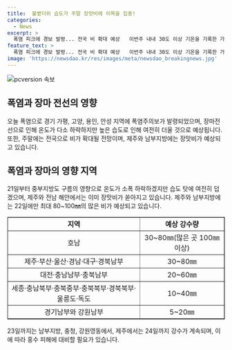 ```yaml
---
title:  불볕더위 습도가 주말 장맛비에 이목을 집중!
categories:
  - News
excerpt: >
  폭염 피크에 경보 발령... 전국 비 확대 예상   이번주 내내 30도 이상 기온을 기록한 가운데, 폭염경보가 발령되었다. 주말에는 제주와 남부 지방에서 장맛비가 예고되는 가운데, 전국으로 확대될 것으로 보인다. 22일에는 남부지방에 장마가 시작되며, 각 지역별로 예상되는 강수량은 상당히 많을 것으로 예상된다. 이후에도 강수가 계속되며, 주의가 요망된다.
feature_text: >
  폭염 피크에 경보 발령... 전국 비 확대 예상   이번주 내내 30도 이상 기온을 기록한 가운데, 폭염경보가 발령되었다. 주말에는 제주와 남부 지방에서 장맛비가 예고되는 가운데, 전국으로 확대될 것으로 보인다. 22일에는 남부지방에 장마가 시작되며, 각 지역별로 예상되는 강수량은 상당히 많을 것으로 예상된다. 이후에도 강수가 계속되며, 주의가 요망된다.
image: 'https://newsdao.kr/res/images/meta/newsdao_breakingnews.jpg'
---
```


<p><img src="https://newsdao.kr/res/images/meta/newsdao_breakingnews.jpg" alt="pcversion 속보" /></p>

<h2 data-ke-size="size26">폭염과 장마 전선의 영향</h2>

<p data-ke-size="size16">오늘 폭염으로 경기 가평, 고양, 용인, 안성 지역에 폭염주의보가 발령되었으며, 장마전선으로 인해 온도가 다소 하락하지만 높은 습도로 인해 여전히 더울 것으로 예상됩니다. 또한, 주말에는 전국으로 비가 확대될 전망이며, 제주와 남부지방에는 장맛비가 예상되고 있습니다.</p>

<h2 data-ke-size="size26">폭염과 장마의 영향 지역</h2>

<p data-ke-size="size16">21일부터 중부지방도 구름의 영향으로 온도가 소폭 하락하겠지만 습도 탓에 여전히 덥겠으며, 제주와 전남 해안에서는 이미 장맛비가 쏟아지고 있습니다. 제주와 남부지방에는 22일에만 최대 80~100㎜의 많은 비가 예상되고 있습니다.</p>

<table style="width: 100%;" border="1">
<tbody>
<tr>
<td style="text-align: center; height: 17px;"><b>지역</b></td>
<td style="text-align: center; height: 17px;"><b>예상 강수량</b></td>
</tr>
<tr>
<td style="text-align: center; height: 17px;">호남</td>
<td style="text-align: center; height: 17px;">30~80㎜(많은 곳 100㎜ 이상)</td>
</tr>
<tr>
<td style="text-align: center; height: 17px;">제주·부산·울산·경남·대구·경북남부</td>
<td style="text-align: center; height: 17px;">30~80㎜</td>
</tr>
<tr>
<td style="text-align: center; height: 17px;">대전·충남남부·충북남부</td>
<td style="text-align: center; height: 17px;">20~60㎜</td>
</tr>
<tr>
<td style="text-align: center; height: 17px;">세종·충남북부·충북중부·충북북부·경북북부·울릉도·독도</td>
<td style="text-align: center; height: 17px;">10~40㎜</td>
</tr>
<tr>
<td style="text-align: center; height: 17px;">경기남부와 강원남부</td>
<td style="text-align: center; height: 17px;">5~20㎜</td>
</tr>
</tbody>
</table>

<p data-ke-size="size16">23일까지는 남부지방, 충청, 강원영동에서, 제주에서는 24일까지 강수가 계속되며, 이에 따라 홍수 피해에 대비할 필요가 있습니다.</p>

